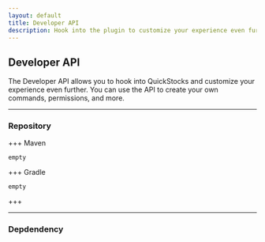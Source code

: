 ```yaml
---
layout: default
title: Developer API
description: Hook into the plugin to customize your experience even further
---
```


## Developer API
The Developer API allows you to hook into QuickStocks and customize your experience even further. You can use the API to create your own commands, permissions, and more.

---

### Repository
+++ Maven

```
empty
```

+++ Gradle

```
empty
```

+++

--- 

### Depdendency